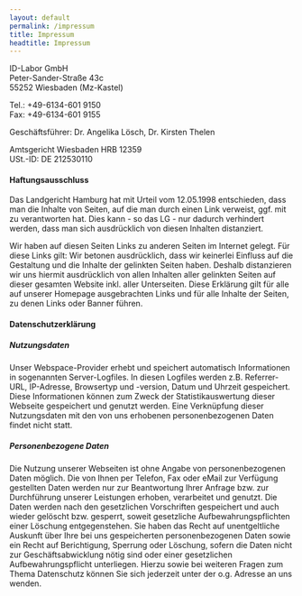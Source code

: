 ```yaml
---
layout: default
permalink: /impressum
title: Impressum
headtitle: Impressum
---
```

ID-Labor GmbH<br>
Peter-Sander-Straße 43c<br>
55252 Wiesbaden (Mz-Kastel)

Tel.: +49-6134-601 9150<br>
Fax: +49-6134-601 9155

Geschäftsführer: Dr. Angelika Lösch, Dr. Kirsten Thelen

Amtsgericht Wiesbaden HRB 12359<br>
USt.-ID: DE 212530110


#### Haftungsausschluss
Das Landgericht Hamburg hat mit Urteil vom 12.05.1998 entschieden, dass man die Inhalte von Seiten, auf die man durch einen Link verweist, ggf. mit zu verantworten hat. Dies kann - so das LG - nur dadurch verhindert werden, dass man sich ausdrücklich von diesen Inhalten distanziert.

Wir haben auf diesen Seiten Links zu anderen Seiten im Internet gelegt. Für diese Links gilt: Wir betonen ausdrücklich, dass wir keinerlei Einfluss auf die Gestaltung und die Inhalte der gelinkten Seiten haben. Deshalb distanzieren wir uns hiermit ausdrücklich von allen Inhalten aller gelinkten Seiten auf dieser gesamten Website inkl. aller Unterseiten. Diese Erklärung gilt für alle auf unserer Homepage ausgebrachten Links und für alle Inhalte der Seiten, zu denen Links oder Banner führen.


#### Datenschutzerklärung
##### Nutzungsdaten
Unser Webspace-Provider erhebt und speichert automatisch Informationen in sogenannten Server-Logfiles. In diesen Logfiles werden z.B. Referrer-URL, IP-Adresse, Browsertyp und -version, Datum und Uhrzeit gespeichert. Diese Informationen können zum Zweck der Statistikauswertung dieser Webseite gespeichert und genutzt werden. Eine Verknüpfung dieser Nutzungsdaten mit den von uns erhobenen personenbezogenen Daten findet nicht statt.

##### Personenbezogene Daten
Die Nutzung unserer Webseiten ist ohne Angabe von personenbezogenen Daten möglich. Die von Ihnen per Telefon, Fax oder eMail zur Verfügung gestellten Daten werden nur zur Beantwortung Ihrer Anfrage bzw. zur Durchführung unserer Leistungen erhoben, verarbeitet und genutzt. Die Daten werden nach den gesetzlichen Vorschriften gespeichert und auch wieder gelöscht bzw. gesperrt, soweit gesetzliche Aufbewahrungspflichten einer Löschung entgegenstehen.
Sie haben das Recht auf unentgeltliche Auskunft über Ihre bei uns gespeicherten personenbezogenen Daten sowie ein Recht auf Berichtigung, Sperrung oder Löschung, sofern die Daten nicht zur Geschäftsabwicklung nötig sind oder einer gesetzlichen Aufbewahrungspflicht unterliegen. Hierzu sowie bei weiteren Fragen zum Thema Datenschutz können Sie sich jederzeit unter der o.g. Adresse an uns wenden.
